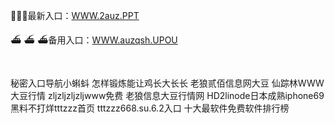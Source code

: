 <p>
	💋💋💋最新入口：<a href="http://www.baidu.com/link?url=6MA2SWnO3Raqke39an_0PUxosM6ZrUGzi1BN9tNnlPW&wd">WWW.2auz.PPT</a> 
	<p>
		⛴
⛴
⛴备用入口：<a href="http://www.baidu.com/link?url=6MA2SWnO3Raqke39an_0PUxosM6ZrUGzi1BN9tNnlPW&wd">WWW.auzqsh.UPOU</a> 
	</p>
	<p>
		<br />
	</p>
	<p>
		秘密入口导航小蝌蚪
怎样锻炼能让鸡长大长长
老狼贰佰信息网大豆
仙踪林WWW大豆行情
zljzljzljzljwww免费
老狼信息大豆行情网
HD2linode日本成熟iphone69
黑料不打烊tttzzz首页
tttzzz668.su.6.2入口
十大最软件免费软件排行榜
	</p>
